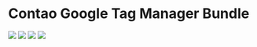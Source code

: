 # Contao Google Tag Manager Bundle

![](https://img.shields.io/packagist/v/heimrichhannot/contao-google-tag-manager-bundle.svg)
![](https://img.shields.io/packagist/dt/heimrichhannot/contao-google-tag-manager-bundle.svg)
[![](https://img.shields.io/travis/heimrichhannot/contao-google-tag-manager-bundle/master.svg)](https://travis-ci.org/heimrichhannot/contao-google-tag-manager-bundle/)
[![](https://img.shields.io/coveralls/heimrichhannot/contao-google-tag-manager-bundle/master.svg)](https://coveralls.io/github/heimrichhannot/contao-google-tag-manager-bundle)